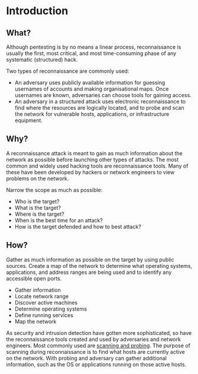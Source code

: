 # Introduction

## What?

Although pentesting is by no means a linear process, reconnaissance is usually the first, most critical, and most time-consuming phase of any systematic (structured) hack.

Two types of reconnaissance are commonly used:

* An adversary uses publicly available information for guessing usernames of accounts and making organisational maps. Once usernames are known, adversaries can choose tools for gaining access.
* An adversary in a structured attack uses electronic reconnaissance to find where the resources are logically located, and to probe and scan the network for vulnerable hosts, applications, or infrastructure equipment.

## Why?

A reconnaissance attack is meant to gain as much information about the network as possible before launching other types of attacks. The most common and widely used hacking tools are reconnaissance tools. Many of these have been developed by hackers or network engineers to view problems on the network. 

Narrow the scope as much as possible:

* Who is the target?
* What is the target?
* Where is the target?
* When is the best time for an attack?
* How is the target defended and how to best attack?

## How?

Gather as much information as possible on the target by using public sources. Create a map of the network to determine what operating systems, applications, and address ranges are being used and to identify any accessible open ports.

* Gather information
* Locate network range
* Discover active machines
* Determine operating systems
* Define running services
* Map the network

As security and intrusion detection have gotten more sophisticated, so have the reconnaissance tools created and used by adversaries and network engineers. Most commonly used are [scanning and probing](../scanning/README.md). The purpose of scanning during reconnaissance is to find what hosts are currently active on the network. With probing and adversary can gather additional information, such as the OS or applications running on those active hosts.



